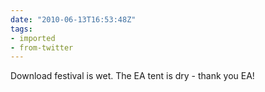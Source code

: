 ```yaml
---
date: "2010-06-13T16:53:48Z"
tags:
- imported
- from-twitter
---
```

Download festival is wet. The EA tent is dry - thank you EA!
